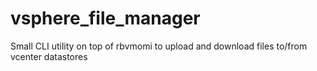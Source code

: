 # vsphere_file_manager
Small CLI utility on top of rbvmomi to upload and download files to/from vcenter datastores

